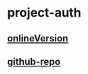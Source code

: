 # project-auth

## [onlineVersion](https://project-auth-njom.onrender.com/)

## [github-repo](https://github.com/RuntimeTerror44/project-auth)
